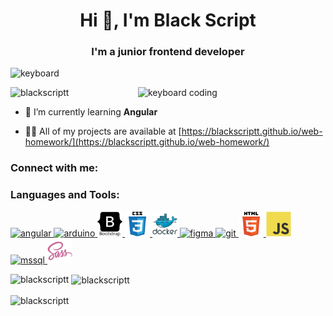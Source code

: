 <h1 align="center">Hi 👋, I'm Black Script</h1>
<h3 align="center">I'm a junior frontend developer</h3>


![keyboard](https://github.com/blackscriptt/blackscriptt/assets/111915039/78eb4768-236f-44f3-8b76-fca4fb081387)

<img src='https://github.com/blackscriptt/blackscriptt/assets/111915039/78eb4768-236f-44f3-8b76-fca4fb081387' width='300' alt='keyboard coding' align='right'>

<p align="left"> <img src="https://komarev.com/ghpvc/?username=blackscriptt&label=Profile%20views&color=0e75b6&style=flat" alt="blackscriptt" /> </p>

- 🌱 I’m currently learning **Angular**

- 👨‍💻 All of my projects are available at [https://blackscriptt.github.io/web-homework/](https://blackscriptt.github.io/web-homework/)

<h3 align="left">Connect with me:</h3>
<p align="left">
</p>

<h3 align="left">Languages and Tools:</h3>
<p align="left"> <a href="https://angular.io" target="_blank" rel="noreferrer"> <img src="https://angular.io/assets/images/logos/angular/angular.svg" alt="angular" width="40" height="40"/> </a> <a href="https://www.arduino.cc/" target="_blank" rel="noreferrer"> <img src="https://cdn.worldvectorlogo.com/logos/arduino-1.svg" alt="arduino" width="40" height="40"/> </a> <a href="https://getbootstrap.com" target="_blank" rel="noreferrer"> <img src="https://raw.githubusercontent.com/devicons/devicon/master/icons/bootstrap/bootstrap-plain-wordmark.svg" alt="bootstrap" width="40" height="40"/> </a> <a href="https://www.w3schools.com/css/" target="_blank" rel="noreferrer"> <img src="https://raw.githubusercontent.com/devicons/devicon/master/icons/css3/css3-original-wordmark.svg" alt="css3" width="40" height="40"/> </a> <a href="https://www.docker.com/" target="_blank" rel="noreferrer"> <img src="https://raw.githubusercontent.com/devicons/devicon/master/icons/docker/docker-original-wordmark.svg" alt="docker" width="40" height="40"/> </a> <a href="https://www.figma.com/" target="_blank" rel="noreferrer"> <img src="https://www.vectorlogo.zone/logos/figma/figma-icon.svg" alt="figma" width="40" height="40"/> </a> <a href="https://git-scm.com/" target="_blank" rel="noreferrer"> <img src="https://www.vectorlogo.zone/logos/git-scm/git-scm-icon.svg" alt="git" width="40" height="40"/> </a> <a href="https://www.w3.org/html/" target="_blank" rel="noreferrer"> <img src="https://raw.githubusercontent.com/devicons/devicon/master/icons/html5/html5-original-wordmark.svg" alt="html5" width="40" height="40"/> </a> <a href="https://developer.mozilla.org/en-US/docs/Web/JavaScript" target="_blank" rel="noreferrer"> <img src="https://raw.githubusercontent.com/devicons/devicon/master/icons/javascript/javascript-original.svg" alt="javascript" width="40" height="40"/> </a> <a href="https://www.microsoft.com/en-us/sql-server" target="_blank" rel="noreferrer"> <img src="https://www.svgrepo.com/show/303229/microsoft-sql-server-logo.svg" alt="mssql" width="40" height="40"/> </a> <a href="https://sass-lang.com" target="_blank" rel="noreferrer"> <img src="https://raw.githubusercontent.com/devicons/devicon/master/icons/sass/sass-original.svg" alt="sass" width="40" height="40"/> </a> </p>

<p><img align="left" src="https://github-readme-stats.vercel.app/api/top-langs?username=blackscriptt&show_icons=true&locale=en&layout=compact" alt="blackscriptt" /></p>

<p>&nbsp;<img align="center" src="https://github-readme-stats.vercel.app/api?username=blackscriptt&show_icons=true&locale=en" alt="blackscriptt" /></p>

<p><img align="center" src="https://github-readme-streak-stats.herokuapp.com/?user=blackscriptt&" alt="blackscriptt" /></p>
